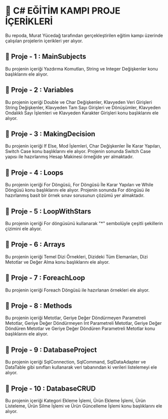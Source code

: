 # 🎉 C# EĞİTİM KAMPI PROJE İÇERİKLERİ

Bu repoda, Murat Yücedağ tarafından gerçekleştirilen eğitim kampı üzerinde çalışılan projelerin içerikleri yer alıyor.

## 📁 Proje - 1 : MainSubjects
Bu projenin içeriği Yazdırma Komutları, String ve Integer Değişkenler konu başlıklarını ele alıyor.

## 📁 Proje - 2 : Variables
Bu projenin içeriği Double ve Char Değişkenler, Klavyeden Veri Girişleri String Değişkenler, Klavyeden Tam Sayı Girişleri ve Dönüşümler, Klavyeden Ondalıklı Sayı İşlemleri ve Klavyeden Karakter Girişleri konu başlıklarını ele alıyor.

## 📁 Proje - 3 : MakingDecision
Bu projenin içeriği If Else, Mod İşlemleri, Char Değişkenler İle Karar Yapıları, Switch Case konu başlıklarını ele alıyor. Projenin sonunda Switch Case yapısı ile hazırlanmış Hesap Makinesi örneğide yer almaktadır.

## 📁 Proje - 4 : Loops
Bu projenin içeriği For Döngüsü, For Döngüsü İle Karar Yapıları ve While Döngüsü konu başlıklarını ele alıyor. Projenin sonunda For döngüsü ile hazırlanmış basit bir örnek sınav sorusunun çözümü yer almaktadır.

## 📁 Proje - 5 : LoopWithStars
Bu projenin içeriği For döngüsünü kullanarak "*" sembolüyle çeşitli şekillerin çizimini ele alıyor.

## 📁 Proje - 6 : Arrays
Bu projenin içeriği Temel Dizi Örnekleri, Dizideki Tüm Elemanları, Dizi Metotlar ve Değer Alma konu başlıklarını ele alıyor.

## 📁 Proje - 7 : ForeachLoop
Bu projenin içeriği Foreach Döngüsü ile hazırlanan örnekleri ele alıyor.

## 📁 Proje - 8 : Methods
Bu projenin içeriği Metotlar, Geriye Değer Döndürmeyen Parametreli Metotlar, Geriye Değer Döndürmeyen Int Parametreli Metotlar, Geriye Değer Döndüren Metotlar ve Geriye Değer Döndüren Parametreli Metotlar konu başlıklarını ele alıyor.

## 📁 Proje - 9 : DatabaseProject
Bu projenin içeriği SqlConnection, SqlCommand, SqlDataAdapter ve DataTable gibi sınıfları kullanarak veri tabanından ki verileri listelemeyi ele alıyor.

## 📁 Proje - 10 : DatabaseCRUD
Bu projenin içeriği Kategori Ekleme İşlemi, Ürün Ekleme İşlemi, Ürün Listeleme, Ürün Silme İşlemi ve Ürün Güncelleme İşlemi konu başlıklarını ele alıyor.

